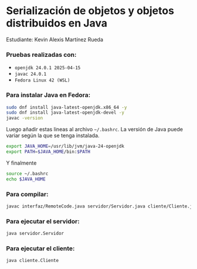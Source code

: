 # Serialización de objetos y objetos distribuidos en Java

Estudiante: Kevin Alexis Martínez Rueda

### Pruebas realizadas con:

- `openjdk 24.0.1 2025-04-15`
- `javac 24.0.1`
- `Fedora Linux 42 (WSL)`

### Para instalar Java en Fedora:

```bash
sudo dnf install java-latest-openjdk.x86_64 -y
sudo dnf install java-latest-openjdk-devel -y
javac -version
```

Luego añadir estas lineas al archivo `~/.bashrc`. La versión de Java puede variar según la que se tenga instalada.
```bash
export JAVA_HOME=/usr/lib/jvm/java-24-openjdk
export PATH=$JAVA_HOME/bin:$PATH
```

Y finalmente

```bash
source ~/.bashrc
echo $JAVA_HOME
```

### Para compilar:

```bash
javac interfaz/RemoteCode.java servidor/Servidor.java cliente/Cliente.java matriz/Matriz.java
```

### Para ejecutar el servidor:

```bash
java servidor.Servidor
```

### Para ejecutar el cliente:

```bash
java cliente.Cliente
```